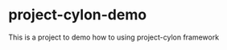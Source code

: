 project-cylon-demo
==================

This is a project to demo how to using project-cylon framework
